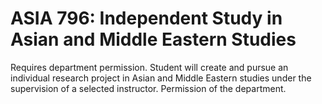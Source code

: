 # ASIA 796: Independent Study in Asian and Middle Eastern Studies

Requires department permission. Student will create and pursue an individual research project in Asian and Middle Eastern studies under the supervision of a selected instructor. Permission of the department.